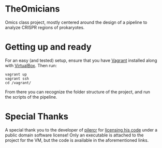 # TheOmicians

Omics class project, mostly centered around the design of a pipeline
to analyze CRISPR regions of prokaryotes.

# Getting up and ready

For an easy (and tested) setup, ensure that you have
[Vagrant](https://www.vagrantup.com/) installed along with
[VirtualBox](https://www.virtualbox.org/). Then run:

```
vagrant up
vagrant ssh
cd /vagrant/
```

From there you can recognize the folder structure of the project, and
run the scripts of the pipeline.

# Special Thanks

A special thank you to the developer of
[pilercr](http://www.drive5.com/pilercr/) for [licensing his
code](http://www.drive5.com/piler/license.htm) under a public domain
software license! Only an executable is attached to the project for
the VM, but the code is available in the aforementioned links.